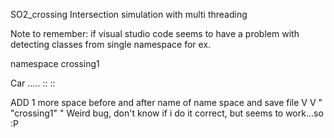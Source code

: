 SO2_crossing
Intersection simulation with multi threading

Note to remember: if visual studio code seems to have a problem with detecting classes from single namespace for ex.

namespace crossing1

Car ..... :: ::

ADD 1 more space before and after name of name space and save file V V " "crossing1" " Weird bug, don't know if i do it correct, but seems to work...so :P